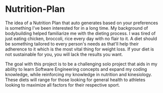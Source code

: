 # Nutrition-Plan
The idea of a Nutrition Plan that auto generates based on your preferences is something I've been interested for in a long time. My background of bodybuilding helped familiarize me with the dieting process. I was tired of just eating chicken, broccoli, rice every day with no flair to it. A diet should be something tailored to every person's needs as that'll help their adherence to it which is the most vital thing for weight loss. If your diet is not sustainable for you, you will lack the results you want.

The goal with this project is to be a challenging solo project that aids in my ability to learn Software Engineering concepts and expand my coding knowledge, while reinforcing my knowledge in nutrition and kinesiology. These diets will range for those looking for general health to athletes looking to maximize all factors for their respective sport.
